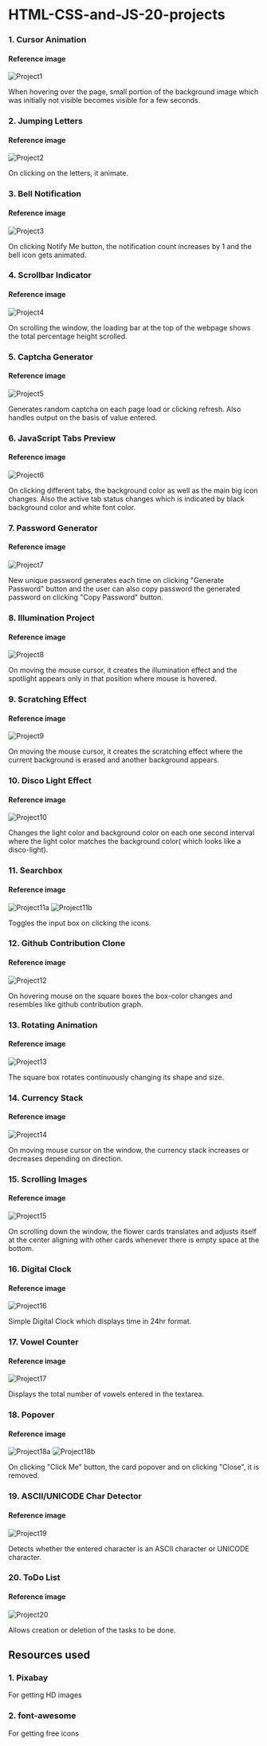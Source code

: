 # HTML-CSS-and-JS-20-projects

### 1. Cursor Animation

#### Reference image

![Project1](./assets/Project1.png)

When hovering over the page, small portion of the background image which was initially not visible becomes visible for a few seconds.

### 2. Jumping Letters

#### Reference image

![Project2](./assets/Project2.png)

On clicking on the letters, it animate.

### 3. Bell Notification

#### Reference image

![Project3](./assets/Project3.png)

On clicking Notify Me button, the notification count increases by 1 and the bell icon gets animated.

### 4. Scrollbar Indicator

#### Reference image

![Project4](./assets/Project4.png)

On scrolling the window, the loading bar at the top of the webpage shows the total percentage height scrolled.

### 5. Captcha Generator

#### Reference image

![Project5](./assets/Project5.png)

Generates random captcha on each page load or clicking refresh. Also handles output on the basis of value entered.

### 6. JavaScript Tabs Preview

#### Reference image

![Project6](./assets/Project6.png)

On clicking different tabs, the background color as well as the main big icon changes. Also the active tab status changes which is indicated by black background color and white font color.

### 7. Password Generator

#### Reference image

![Project7](./assets/Project7.png)

New unique password generates each time on clicking "Generate Password" button and the user can also copy password the generated password on clicking "Copy Password" button.

### 8. Illumination Project

#### Reference image

![Project8](./assets/Project8.png)

On moving the mouse cursor, it creates the illumination effect and the spotlight appears only in that position where mouse is hovered.

### 9. Scratching Effect

#### Reference image

![Project9](./assets/Project9.png)

On moving the mouse cursor, it creates the scratching effect where the current background is erased and another background appears.

### 10. Disco Light Effect

#### Reference image

![Project10](./assets/Project10.png)

Changes the light color and background color on each one second interval where the light color matches the background color( which looks like a disco-light).

### 11. Searchbox

#### Reference image

![Project11a](./assets/Project11a.png)
![Project11b](./assets/Project11b.png)

Toggles the input box on clicking the icons.

### 12. Github Contribution Clone

#### Reference image

![Project12](./assets/Project12.png)

On hovering mouse on the square boxes the box-color changes and resembles like github contribution graph.

### 13. Rotating Animation

#### Reference image

![Project13](./assets/Project13.png)

The square box rotates continuously changing its shape and size.

### 14. Currency Stack

#### Reference image

![Project14](./assets/Project14.png)

On moving mouse cursor on the window, the currency stack increases or decreases depending on direction.

### 15. Scrolling Images

#### Reference image

![Project15](./assets/Project15.png)

On scrolling down the window, the flower cards translates and adjusts itself at the center aligning with other cards whenever there is empty space at the bottom.

### 16. Digital Clock

#### Reference image

![Project16](./assets/Project16.png)

Simple Digital Clock which displays time in 24hr format.

### 17. Vowel Counter

#### Reference image

![Project17](./assets/Project17.png)

Displays the total number of vowels entered in the textarea.

### 18. Popover

#### Reference image

![Project18a](./assets/Project18a.png)
![Project18b](./assets/Project18b.png)

On clicking "Click Me" button, the card popover and on clicking "Close", it is removed.

### 19. ASCII/UNICODE Char Detector

#### Reference image

![Project19](./assets/Project19.png)

Detects whether the entered character is an ASCII character or UNICODE character.

### 20. ToDo List

#### Reference image

![Project20](./assets/Project20.png)

Allows creation or deletion of the tasks to be done.

## Resources used

### 1. Pixabay

For getting HD images

### 2. font-awesome

For getting free icons